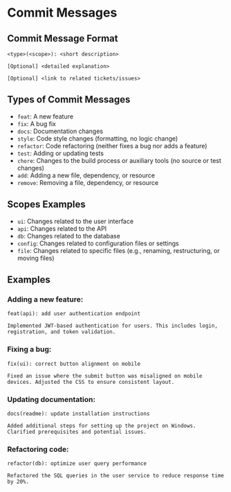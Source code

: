 # Commit Messages
## Commit Message Format
```
<type>(<scope>): <short description>

[Optional] <detailed explanation>

[Optional] <link to related tickets/issues>
```
## Types of Commit Messages
- `feat`: A new feature
- `fix`: A bug fix
- `docs`: Documentation changes
- `style`: Code style changes (formatting, no logic change)
- `refactor`: Code refactoring (neither fixes a bug nor adds a feature)
- `test`: Adding or updating tests
- `chore`: Changes to the build process or auxiliary tools (no source or test changes)
- `add`: Adding a new file, dependency, or resource
- `remove`: Removing a file, dependency, or resource
## Scopes Examples
- `ui`: Changes related to the user interface
- `api`: Changes related to the API
- `db`: Changes related to the database
- `config`: Changes related to configuration files or settings
- `file`: Changes related to specific files (e.g., renaming, restructuring, or moving files)
## Examples
### Adding a new feature:
```
feat(api): add user authentication endpoint

Implemented JWT-based authentication for users. This includes login, registration, and token validation.
```
### Fixing a bug:
```
fix(ui): correct button alignment on mobile

Fixed an issue where the submit button was misaligned on mobile devices. Adjusted the CSS to ensure consistent layout.
```
### Updating documentation:
```
docs(readme): update installation instructions

Added additional steps for setting up the project on Windows. Clarified prerequisites and potential issues.
```
### Refactoring code:
```
refactor(db): optimize user query performance

Refactored the SQL queries in the user service to reduce response time by 20%.
```